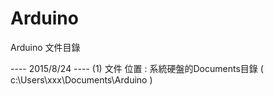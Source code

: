 # Arduino
Arduino 文件目錄


---- 2015/8/24 ----
(1) 文件 位置 :
	系統硬盤的Documents目錄 ( c:\Users\xxx\Documents\Arduino )



